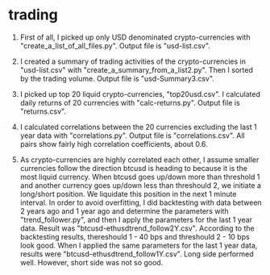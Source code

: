 # trading
1. First of all, I picked up only USD denominated crypto-currencies with "create_a_list_of_all_files.py". Output file is "usd-list.csv".

2. I created a summary of trading activities of the crypto-currencies in "usd-list.csv" with "create_a_summary_from_a_list2.py". Then I sorted by the trading volume. Output file is "usd-Summary3.csv".

3. I picked up top 20 liquid crypto-currencies, "top20usd.csv". I calculated daily returns of 20 currencies with "calc-returns.py". Output file is "returns.csv".

4. I calculated correlations between the 20 currencies excluding the last 1 year data with "correlations.py". Output file is "correlations.csv". All pairs show fairly high correlation coefficients, about 0.6.

5. As crypto-currencies are highly correlated each other, I assume smaller currencies follow the direction btcusd is heading to because it is the most liquid currency. When btcusd goes up/down more than threshold 1 and another currency goes up/down less than threshould 2, we initiate a long/short position. We liquidate this position in the next 1 minute interval. In order to avoid overfitting, I did backtesting with data between 2 years ago and 1 year ago and determine the parameters with "trend_follower.py", and then I apply the parameters for the last 1 year data. Result was "btcusd-ethusdtrend_follow2Y.csv". According to the backtesting results, thereshould 1 - 40 bps and threshould 2 - 10 bps look good. When I applied the same parameters for the last 1 year data, results were "btcusd-ethusdtrend_follow1Y.csv". Long side performed well. However, short side was not so good.


